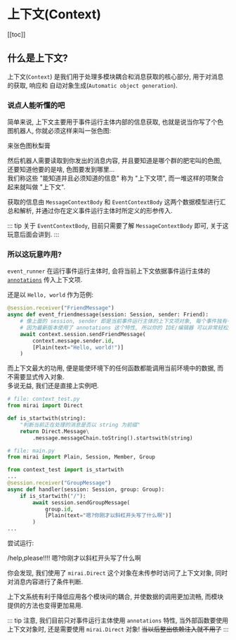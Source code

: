 # 上下文(Context)

[[toc]]

## 什么是上下文?
上下文(`Context`) 是我们用于处理多模块耦合和消息获取的核心部分, 
用于对消息的获取, 响应和 自动对象生成(`Automatic object generation`).

### 说点人能听懂的吧
简单来说, 上下文主要用于事件运行主体内部的信息获取,
也就是说当你写了个色图机器人, 你就必须这样来叫一张色图:

<panel-view title="聊天记录">
<chat-message nickname="无情的叫色图机" color="#cc0066">来张色图秋梨膏</chat-message>
</panel-view>

然后机器人需要读取到你发出的消息内容, 并且要知道是哪个群的肥宅叫的色图, 还要知道他要的是啥, 色图要发到哪里...  
我们称这些 "能知道并且必须知道的信息" 称为 "上下文项", 而一堆这样的项聚合起来就叫做 "上下文".

获取的信息由 `MessageContextBody` 和 `EventContextBody` 这两个数据模型进行汇总和解析,
并通过你在定义事件运行主体时所定义的形参传入.

::: tip
关于 `EventContextBody`, 目前只需要了解 `MessageContextBody` 即可, 关于这玩意后面会讲到.
:::

### 所以这玩意咋用?
`event_runner` 在运行事件运行主体时,
会将当前上下文依据事件运行主体的 [`annotations`](https://www.python.org/dev/peps/pep-3107/) 传入上下文项.

还是以 `Hello, world` 作为范例:
``` python
@session.receiver("FriendMessage")
async def event_friendmessage(session: Session, sender: Friend):
    # 像上面的 session, sender 即是当前事件运行主体的上下文项对象, 每个事件独有一份.
    # 因为最新版本使用了 annotations 这个特性, 所以你的 IDE/编辑器 可以非常轻松的完成它的任务.
    await context.session.sendFriendMessage(
        context.message.sender.id,
        [Plain(text="Hello, world!")]
    )
```

而上下文最大的功用, 便是能使环境下的任何函数都能调用当前环境中的数据,
而不需要显式传入对象.  
多说无益, 我们还是直接上实例吧.

``` python
# file: context_test.py
from mirai import Direct

def is_startwith(string):
    "判断当前正在处理的消息是否以 string 为前缀"
    return Direct.Message\
        .message.messageChain.toString().startswith(string)
```

``` python
# file: main.py
from mirai import Plain, Session, Member, Group

from context_test import is_startwith
...
@session.receiver("GroupMessage")
async def handler(session: Session, group: Group):
    if is_startwith("/"):
        await session.sendGroupMessage(
            group.id,
            [Plain(text="嗯?你刚才以斜杠开头写了什么啊")]
        )
...
```

尝试运行:

<panel-view title="聊天记录">
<chat-message nickname="Toolman" color="#cc0066">/help,please!!!!</chat-message>
<chat-message nickname="Bot" :avatar="$withBase('/mirai-head.png')">嗯?你刚才以斜杠开头写了什么啊</chat-message>
</panel-view>

你会发现, 我们使用了 `mirai.Direct` 这个对象在未传参时访问了上下文对象,
同时对消息内容进行了条件判断.

上下文系统有利于降低应用各个模块间的耦合, 并使数据的调用更加流畅,
而模块提供的方法也变得更加易用.

::: tip
注意, 我们目前只对事件运行主体使用 `annotations` 特性,
当外部函数要使用上下文对象时, 还是需要使用 `mirai.Direct` 对象!
~~当以后整出依赖注入就不用了~~
:::